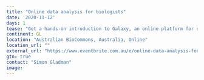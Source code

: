 ```yaml
---
title: "Online data analysis for biologists"
date: '2020-11-12'
days: 1
tease: "Get a hands-on introduction to Galaxy, an online platform for data analysis"
continent: GL
location: "Australian BioCommons, Australia, Online"
location_url: ""
external_url: "https://www.eventbrite.com.au/e/online-data-analysis-for-biologists-november-2020-tickets-123259172503"
gtn: true
contact: "Simon Gladman"
image: 
---
```

